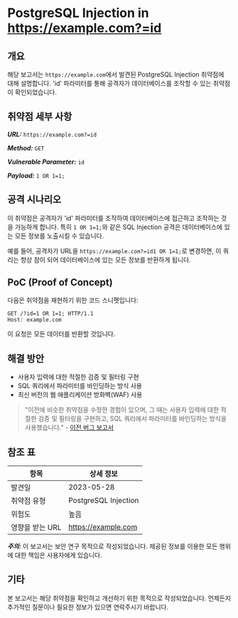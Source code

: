 # PostgreSQL Injection in https://example.com?=id

## 개요

해당 보고서는 `https://example.com`에서 발견된 PostgreSQL Injection 취약점에 대해 설명합니다. 'id' 파라미터를 통해 공격자가 데이터베이스를 조작할 수 있는 취약점이 확인되었습니다.

## 취약점 세부 사항

**_URL:_**
`https://example.com?=id`

**_Method:_**
`GET`

**_Vulnerable Parameter:_**
`id`

**_Payload:_**
`1 OR 1=1;`

## 공격 시나리오

이 취약점은 공격자가 'id' 파라미터를 조작하여 데이터베이스에 접근하고 조작하는 것을 가능하게 합니다. 특히 `1 OR 1=1;`와 같은 SQL Injection 공격은 데이터베이스에 있는 모든 정보를 노출시킬 수 있습니다.

예를 들어, 공격자가 URL을 `https://example.com?=id1 OR 1=1;`로 변경하면, 이 쿼리는 항상 참이 되어 데이터베이스에 있는 모든 정보를 반환하게 됩니다.

## PoC (Proof of Concept)

다음은 취약점을 재현하기 위한 코드 스니펫입니다:

```
GET /?id=1 OR 1=1; HTTP/1.1
Host: example.com
```

이 요청은 모든 데이터를 반환할 것입니다.

## 해결 방안

- 사용자 입력에 대한 적절한 검증 및 필터링 구현
- SQL 쿼리에서 파라미터를 바인딩하는 방식 사용
- 최신 버전의 웹 애플리케이션 방화벽(WAF) 사용

> "이전에 비슷한 취약점을 수정한 경험이 있으며, 그 때는 사용자 입력에 대한 적절한 검증 및 필터링을 구현하고, SQL 쿼리에서 파라미터를 바인딩하는 방식을 사용했습니다." - [이전 버그 보고서](https://example.com/bugreportID=54871)

## 참조 표

| 항목            | 상세 정보              |
|-----------------|-----------------------|
| 발견일          | 2023-05-28            |
| 취약점 유형      | PostgreSQL Injection  |
| 위험도          | 높음                  |
| 영향을 받는 URL | https://example.com   |


**_주의:_** 이 보고서는 보안 연구 목적으로 작성되었습니다. 제공된 정보를 이용한 모든 행위에 대한 책임은 사용자에게 있습니다.

## 기타

본 보고서는 해당 취약점을 확인하고 개선하기 위한 목적으로 작성되었습니다. 언제든지 추가적인 질문이나 필요한 정보가 있으면 연락주시기 바랍니다.

